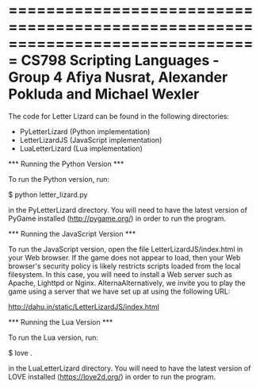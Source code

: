 ===============================================================================
CS798 Scripting Languages - Group 4
Afiya Nusrat, Alexander Pokluda and Michael Wexler
===============================================================================

The code for Letter Lizard can be found in the following directories:

 * PyLetterLizard (Python implementation)
 * LetterLizardJS (JavaScript implementation)
 * LuaLetterLizard (Lua implementation)

*** Running the Python Version ***

To run the Python version, run:

$ python letter_lizard.py

in the PyLetterLizard directory. You will need to have the latest version of
PyGame installed (http://pygame.org/) in order to run the program.

*** Running the JavaScript Version ***

To run the JavaScript version, open the file LetterLizardJS/index.html in
your Web browser. If the game does not appear to load, then your Web browser's
security policy is likely restricts scripts loaded from the local filesystem.
In this case, you will need to install a Web server such as Apache, Lighttpd
or Nginx. AlternaAlternatively, we invite you to play the game using a server
that we have set up at using the following URL: 

http://dahu.in/static/LetterLizardJS/index.html

*** Running the Lua Version ***

To run the Lua version, run:

$ love .

in the LuaLetterLizard directory. You will need to have the latest version of
LOVE installed (https://love2d.org/) in order to run the program.

